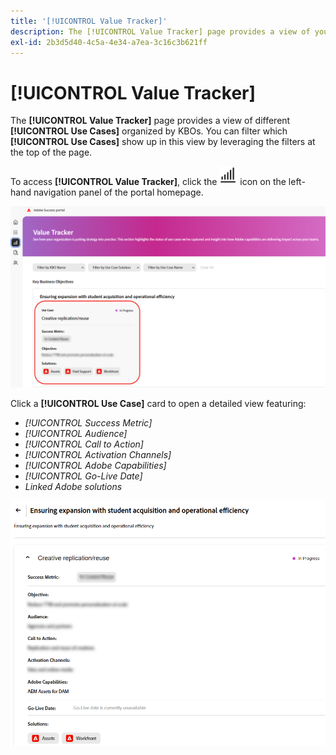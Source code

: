 ```yaml
---
title: '[!UICONTROL Value Tracker]'
description: The [!UICONTROL Value Tracker] page provides a view of your [!UICONTROL Use Cases] organized by KBOs.
exl-id: 2b3d5d40-4c5a-4e34-a7ea-3c16c3b621ff
---
```

# [!UICONTROL Value Tracker]

The **[!UICONTROL Value Tracker]** page provides a view of different **[!UICONTROL Use Cases]** organized by KBOs. You can filter which **[!UICONTROL Use Cases]** show up in this view by leveraging the filters at the top of the page.

To access **[!UICONTROL Value Tracker]**, click the ![value-tracker-icon](/help/adobe-success-portal/assets/value-tracker-icon.png) icon on the left-hand navigation panel of the portal homepage. 

![value-tracker-landing-page](/help/adobe-success-portal/assets/value-tracker-landing-page.png)

Click a **[!UICONTROL Use Case]** card to open a detailed view featuring:

* *[!UICONTROL Success Metric]*
* *[!UICONTROL Audience]*
* *[!UICONTROL Call to Action]*
* *[!UICONTROL Activation Channels]*
* *[!UICONTROL Adobe Capabilities]*
* *[!UICONTROL Go-Live Date]*
* *Linked Adobe solutions*

![value-tracker-use-case-example](/help/adobe-success-portal/assets/value-tracker-use-case-example.png)
